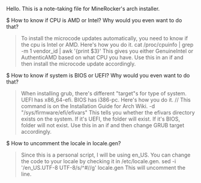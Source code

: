 Hello. This is a note-taking file for MineRocker's arch installer.

$ How to know if CPU is AMD or Intel? Why would you even want to do that?
> To install the microcode updates automatically, you need to know if the cpu is Intel or AMD. Here's how you do it.
cat /proc/cpuinfo | grep -m 1 vendor_id | awk '{print $3}'
This gives you either GenuineIntel or AuthenticAMD based on what CPU you have. Use this in an if and then install the microcode update accordingly.

$ How to know if system is BIOS or UEFI? Why would you even want to do that?
> When installing grub, there's different "target"s for type of system. UEFI has x86_64-efi. BIOS has i386-pc. Here's how you do it. 
// This command is on the Installation Guide for Arch Wiki.
-d "/sys/firmware/efi/efivars"
This tells you whether the efivars directory exists on the system. If it's UEFI, the folder will exist. If it's BIOS, folder will not exist. Use this in an if and then change GRUB target accordingly.

$ How to uncomment the locale in locale.gen?
> Since this is a personal script, I will be using en_US. You can change the code to your locale by checking it in /etc/locale.gen.
sed -i '/en_US.UTF-8 UTF-8/s/^#//g' locale.gen
This will uncomment the line.

